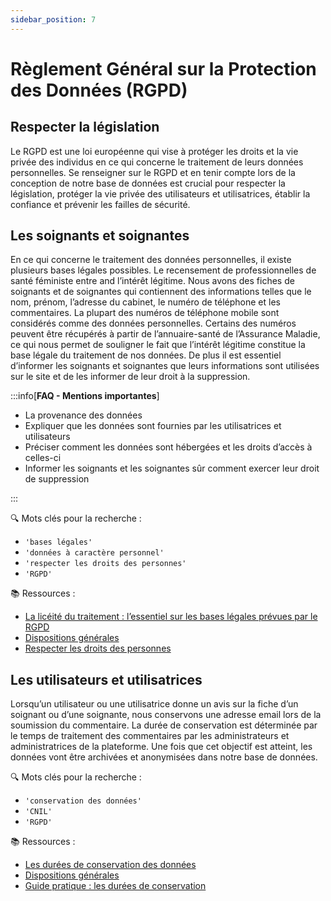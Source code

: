 ```yaml
---
sidebar_position: 7
---
```


# Règlement Général sur la Protection des Données (RGPD)

## Respecter la législation
Le RGPD est une loi européenne qui vise à protéger les droits et la vie privée des individus en ce qui concerne le traitement de leurs données personnelles. Se renseigner sur le RGPD et en tenir compte lors de la conception de notre base de données est crucial pour respecter la législation, protéger la vie privée des utilisateurs et utilisatrices, établir la confiance et prévenir les failles de sécurité.

## Les soignants et soignantes
En ce qui concerne le traitement des données personnelles, il existe plusieurs bases légales possibles. Le recensement de professionnelles de santé féministe entre and l’intérêt légitime. Nous avons des fiches de soignants et de soignantes qui contiennent des informations telles que le nom, prénom, l’adresse du cabinet, le numéro de téléphone et les commentaires.
La plupart des numéros de téléphone mobile sont considérés comme des données personnelles. Certains des numéros peuvent être récupérés à partir de l’annuaire-santé de l’Assurance Maladie, ce qui nous permet de souligner le fait que l’intérêt légitime constitue la base légale du traitement de nos données.
De plus il est essentiel d’informer les soignants et soignantes que leurs informations sont utilisées sur le site et de les informer de leur droit à la suppression.

:::info[**FAQ - Mentions importantes**]

- La provenance des données
- Expliquer que les données sont fournies par les utilisatrices et utilisateurs
- Préciser comment les données sont hébergées et les droits d’accès à celles-ci
- Informer les soignants et les soignantes sûr comment exercer leur droit de suppression

:::

🔍 Mots clés pour la recherche :
- `'bases légales'`
- `'données à caractère personnel'`
- `'respecter les droits des personnes'`
- `'RGPD'`

📚 Ressources : 
- [La licéité du traitement : l’essentiel sur les bases légales prévues par le RGPD](https://www.cnil.fr/fr/les-bases-legales/liceite-essentiel-sur-les-bases-legales)
- [Dispositions générales](https://www.cnil.fr/fr/reglement-europeen-protection-donnees/chapitre1)
- [Respecter les droits des personnes](https://www.cnil.fr/fr/respecter-les-droits-des-personnes)

## Les utilisateurs et utilisatrices 
Lorsqu’un utilisateur ou une utilisatrice donne un avis sur la fiche d’un soignant ou d’une soignante, nous conservons une adresse email lors de la soumission du commentaire. La durée de conservation est déterminée par le temps de traitement des commentaires par les administrateurs et administratrices de la plateforme. Une fois que cet objectif est atteint, les données vont être archivées et anonymisées dans notre base de données.

🔍 Mots clés pour la recherche :
- `'conservation des données'`
- `'CNIL'`
- `'RGPD'`

📚 Ressources : 
- [Les durées de conservation des données](https://www.cnil.fr/fr/passer-laction/les-durees-de-conservation-des-donnees)
- [Dispositions générales](https://www.cnil.fr/fr/reglement-europeen-protection-donnees/chapitre1)
- [Guide pratique : les durées de conservation](https://www.cnil.fr/sites/cnil/files/atoms/files/guide_durees_de_conservation.pdf)
